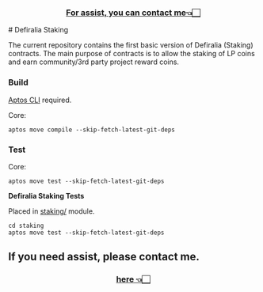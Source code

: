 <h3 align="center"><a href="https://t.me/yako_ta" target="_blank">For assist, you can contact me👈🏻</a></h3>
# Defiralia Staking

The current repository contains the first basic version of Defiralia (Staking) contracts.
The main purpose of contracts is to allow the staking of LP coins and earn community/3rd party project reward coins.

### Build

[Aptos CLI](https://github.com/aptos-labs/aptos-core/releases) required.

Core:

    aptos move compile --skip-fetch-latest-git-deps

### Test

Core:

    aptos move test --skip-fetch-latest-git-deps

**Defiralia Staking Tests**

Placed in [staking/](staking) module.

    cd staking
    aptos move test --skip-fetch-latest-git-deps
## If you need assist, please contact me. <h3 align="center"><a href="https://t.me/yako_ta" target="_blank">here 👈🏻</a></h3>
